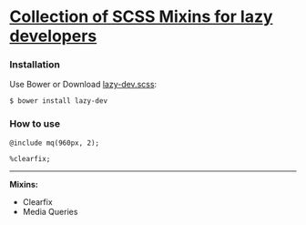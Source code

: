 # [Collection of SCSS Mixins for lazy developers](http://akurganow.ru/lazy-dev)

### Installation

Use Bower or Download [lazy-dev.scss](http://http://github.com/akurganow/lazy-dev):

```
$ bower install lazy-dev
```

### How to use

```
@include mq(960px, 2);

%clearfix;
```

--------

**Mixins:**
- Clearfix
- Media Queries

